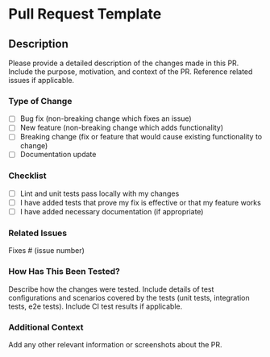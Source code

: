 # Pull Request Template

## Description

Please provide a detailed description of the changes made in this PR. Include the purpose, motivation, and context of the PR. Reference related issues if applicable.

### Type of Change

- [ ] Bug fix (non-breaking change which fixes an issue)
- [ ] New feature (non-breaking change which adds functionality)
- [ ] Breaking change (fix or feature that would cause existing functionality to change)
- [ ] Documentation update

### Checklist

<!-- - [ ] I have read the [CONTRIBUTING](https://github.com/mgla96/snappr/CONTRIBUTING.md) documentation -->
- [ ] Lint and unit tests pass locally with my changes
- [ ] I have added tests that prove my fix is effective or that my feature works
- [ ] I have added necessary documentation (if appropriate)

### Related Issues

Fixes # (issue number)

### How Has This Been Tested?

Describe how the changes were tested. Include details of test configurations and scenarios covered by the tests (unit tests, integration tests, e2e tests). Include CI test results if applicable.

### Additional Context

Add any other relevant information or screenshots about the PR.
